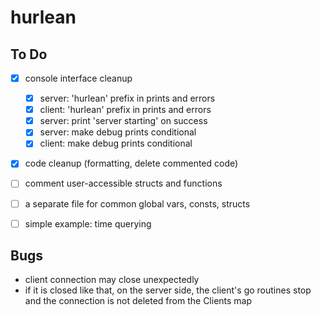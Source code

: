 # hurlean

## To Do
- [x] console interface cleanup
	- [x] server: 'hurlean' prefix in prints and errors
	- [x] client: 'hurlean' prefix in prints and errors
	- [x] server: print 'server starting' on success
	- [x] server: make debug prints conditional
	- [x] client: make debug prints conditional

- [x] code cleanup (formatting, delete commented code)

- [ ] comment user-accessible structs and functions
- [ ] a separate file for common global vars, consts, structs

- [ ] simple example: time querying

## Bugs
- client connection may close unexpectedly
- if it is closed like that, on the server side, the client's go routines stop and the connection is not deleted from the Clients map